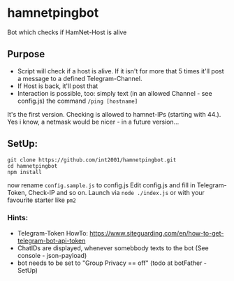 # hamnetpingbot
Bot which checks if HamNet-Host is alive

## Purpose
* Script will check if a host is alive. If it isn't for more that 5 times it'll post a message to a defined Telegram-Channel.
* If Host is back, it'll post that
* Interaction is possible, too: simply text (in an allowed Channel - see config.js) the command `/ping [hostname]`

It's the first version. Checking is allowed to hamnet-IPs (starting with 44.). Yes i know, a netmask would be nicer - in a future version...

## SetUp:

```
git clone https://github.com/int2001/hamnetpingbot.git
cd hamnetpingbot
npm install
```
now rename `config.sample.js` to config.js
Edit config.js and fill in Telegram-Token, Check-IP and so on.
Launch via `node ./index.js` or with your favourite starter like `pm2`

### Hints:
* Telegram-Token HowTo: https://www.siteguarding.com/en/how-to-get-telegram-bot-api-token
* ChatIDs are displayed, whenever somebbody texts to the bot (See console - json-payload)
* bot needs to be set to "Group Privacy == off" (todo at botFather - SetUp)
